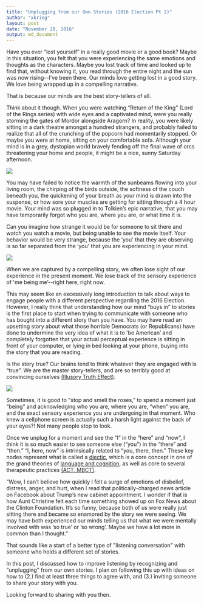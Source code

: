 ```yaml
---
title: "Unplugging from our Own Stories (2016 Election Pt 2)"
author: "xkrieg"
layout: post
date: "November 28, 2016"
output: md_document
---
```


Have you ever “lost yourself” in a really good movie or a good book?
Maybe in this situation, you felt that you were experiencing the same
emotions and thoughts as the characters. Maybe you lost track of time
and looked up to find that, without knowing it, you read through the
entire night and the sun was now rising--I’ve been there. Our minds love
getting lost in a good story. We love being wrapped up in a compelling
narrative.

That is because our minds are the best story-tellers of all.

Think about it though. When you were watching “Return of the King” (Lord
of the Rings series) with wide eyes and a captivated mind, were you
really storming the gates of Mordor alongside Aragorn? In reality, you
were likely sitting in a dark theatre amongst a hundred strangers, and
probably failed to realize that all of the crunching of the popcorn had
momentarily stopped. Or maybe you were at home, sitting on your
comfortable sofa. Although your mind is in a grey, dystopian world
bravely fending off the final wave of orcs threatening your home and
people, it might be a nice, sunny Saturday afternoon.

![](http://sites.psu.edu/cmk5684/wp-content/uploads/sites/15806/2014/10/Return71.jpg)

You may have failed to notice the warmth of the sunbeams flowing into
your living room, the chirping of the birds outside, the softness of the
couch beneath you, the quickening of your breath as your mind is drawn
into the suspense, or how sore your muscles are getting for sitting
through a 4 hour movie. Your mind was so plugged in to Tolkien’s epic
narrative, that you may have temporarily forgot who you are, where you
are, or what time it is.

Can you imagine how strange it would be for someone to sit there and
watch you watch a movie, but being unable to see the movie itself. Your
behavior would be very strange, because the ‘you' that they are
observing is so far separated from the ‘you' that you are experiencing
in your mind.

![](http://media.gettyimages.com/videos/teenage-girl-watching-movie-at-home-lamy-new-mexico-usa-video-id97939510?s=640x640)

When we are captured by a compelling story, we often lose sight of our
experience in the present moment. We lose track of the sensory
experience of 'me being me’--right here, right now.

This may seem like an excessively long introduction to talk about ways
to engage people with a different perspective regarding the 2016
Election. However, I really think that understanding how our mind “buys
in” to stories is the first place to start when trying to communicate
with someone who has bought into a different story than you have. You
may have read an upsetting story about what those horrible Democrats (or
Republicans) have done to undermine the very idea of what it is to 'be
American’ and completely forgotten that your actual perceptual
experience is sitting in front of your computer, or lying in bed looking
at your phone, buying into the story that you are reading.

Is the story true? Our brains tend to think whatever they are engaged
with is “true”. We are the master story-tellers, and are so terribly
good at convincing ourselves [(Illusory Truth
Effect)](https://en.wikipedia.org/wiki/Illusory_truth_effect).

![](http://blog.yaware.com/wp-content/uploads/2015/02/blindspot.jpg)

Sometimes, it is good to "stop and smell the roses,” to spend a moment
just “being” and acknowledging who you are, where you are, “when” you
are, and the exact sensory experience you are undergoing in that moment.
Who knew a cellphone screen is actually such a harsh light against the
back of your eyes?! Not many people stop to look.

Once we unplug for a moment and see the “I” in the “here” and “now”, I
think it is so much easier to see someone else (“you") in the “there”
and “then.” “I, here, now” is intrinsically related to “you, there,
then." These key nodes represent what is called a
[diectic](https://relationalframetheory.wikispaces.com/Deictic+relations),
which is a core concept in one of the grand theories of [language and
cognition](https://www.amazon.com/Relational-Frame-Theory-Post-Skinnerian-Cognition/dp/1475775210/ref=sr_1_2?ie=UTF8&qid=1480337928&sr=8-2&keywords=hayes+relational+frame+theory),
as well as core to several therapeutic practices [(ACT,
MBCT)](https://www.google.co.jp/url?sa=t&rct=j&q=&esrc=s&source=web&cd=1&ved=0ahUKEwjY0uC5t8rQAhWIebwKHbdHB3oQFggbMAA&url=http%3A%2F%2Fwww.reachcambridge.com%2Fwp-content%2Fuploads%2Fproviding-a-rationale-on-different-treatments.pdf&usg=AFQjCNEs96E6B977xuP9TcsZSSbptY6_Yw&sig2=loAk8gcG0YnrM5hq02I5Bw&bvm=bv.139782543,d.dGc).

“Wow, I can’t believe how quickly I felt a surge of emotions of
disbelief, distress, anger, and hurt, when I read that
politically-charged news article on Facebook about Trump’s new cabinet
appointment. I wonder if that is how Aunt Christine felt each time
something showed up on Fox News about the Clinton Foundation. It’s so
funny, because both of us were really just sitting there and became so
enamored by the story we were seeing. We may have both experienced our
minds telling us that what we were mentally involved with was ’so true’
or ’so wrong’. Maybe we have a lot more in common than I thought."

That sounds like a start of a better type of "listening conversation"
with someone who holds a different set of stories.

In this post, I discussed how to improve listening by recognizing and
“unplugging" from our own stories. I plan on following this up with
ideas on how to (2.) find at least three things to agree with, and (3.)
inviting someone to share your story with you.

Looking forward to sharing with you then.
